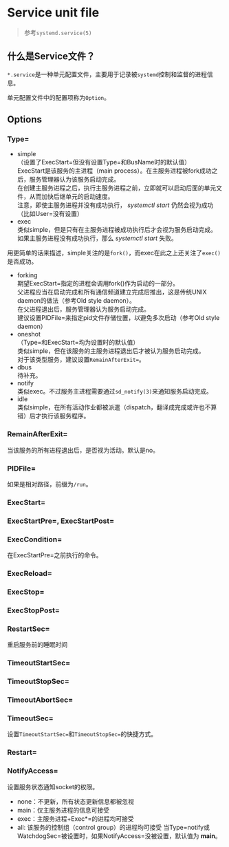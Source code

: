 # Service unit file
> 参考`systemd.service(5)`

## 什么是Service文件？
`*.service`是一种单元配置文件，主要用于记录被`systemd`控制和监督的进程信息。

单元配置文件中的配置项称为`Option`。

## Options
### Type=
* simple<br>
  （设置了ExecStart=但没有设置Type=和BusName时的默认值）<br>
  ExecStart是该服务的主进程（main process）。在主服务进程被fork成功之后，服务管理器认为该服务启动完成。<br>
  在创建主服务进程之后，执行主服务进程之前，立即就可以启动后面的单元文件，从而加快后继单元的启动速度。<br>
  注意，即使主服务进程并没有成功执行， *systemctl start* 仍然会视为成功（比如User=没有设置）
* exec<br>
  类似simple，但是只有在主服务进程被成功执行后才会视为服务启动完成。<br>
  如果主服务进程没有成功执行，那么 *systemctl start* 失败。

用更简单的话来描述，simple关注的是`fork()`，而exec在此之上还关注了`exec()`是否成功。

* forking<br>
  期望ExecStart=指定的进程会调用fork()作为启动的一部分。<br>
  父进程应当在启动完成和所有通信频道建立完成后推出，这是传统UNIX daemon的做法（参考Old style daemon）。<br>
  在父进程退出后，服务管理器认为服务启动完成。<br>
  建议设置PIDFile=来指定pid文件存储位置，以避免多次启动（参考Old style daemon）
* oneshot<br>
  （Type=和ExecStart=均为设置时的默认值）<br>
  类似simple，但在该服务的主服务进程退出后才被认为服务启动完成。<br>
  对于该类型服务，建议设置`RemainAfterExit=`。
* dbus<br>
  待补充。
* notify<br>
  类似exec。不过服务主进程需要通过`sd_notify(3)`来通知服务启动完成。<br>
* idle<br>
  类似simple，在所有活动作业都被派遣（dispatch，翻译成完成或许也不算错）后才执行该服务程序。<br>

### RemainAfterExit=
当该服务的所有进程退出后，是否视为活动。默认是no。

### PIDFile=
如果是相对路径，前缀为`/run`。

### ExecStart=

### ExecStartPre=, ExecStartPost=

### ExecCondition=
在ExecStartPre=之前执行的命令。

### ExecReload=

### ExecStop=

### ExecStopPost=

### RestartSec=
重启服务前的睡眠时间

### TimeoutStartSec=

### TimeoutStopSec=

### TimeoutAbortSec=

### TimeoutSec=
设置`TimeoutStartSec=`和`TimeoutStopSec=`的快捷方式。

### Restart=

### NotifyAccess=
设置服务状态通知socket的权限。
* none：不更新，所有状态更新信息都被忽视
* main：仅主服务进程的信息可接受
* exec：主服务进程+Exec\*=的进程均可接受
* all: 该服务的控制组（control group）的进程均可接受
当Type=notify或WatchdogSec=被设置时，如果NotifyAccess=没被设置，默认值为 **main**。
